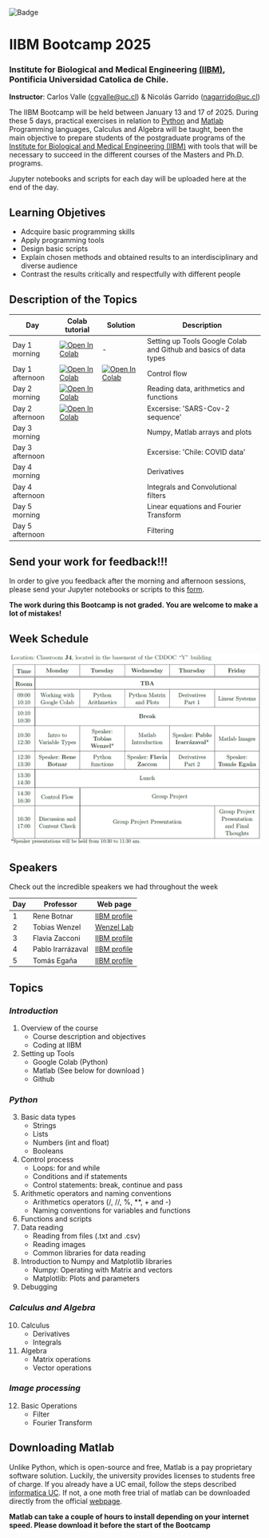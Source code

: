 
![Badge](https://github.com/cgvalle/IIBM-BootCamp-2025/actions/workflows/badge-colab.yml/badge.svg)


# IIBM Bootcamp 2025
### Institute for Biological and Medical Engineering [(IIBM)](https://ingenieriabiologicaymedica.uc.cl/en/), Pontificia Universidad Catolica de Chile.

**Instructor**: Carlos Valle (cgvalle@uc.cl) & Nicolás Garrido (nagarrido@uc.cl)


The IIBM Bootcamp will be held between January 13 and 17 of 2025. During these 5 days, practical exercises in relation to [Python](https://www.python.org/) and [Matlab](https://la.mathworks.com/) Programming languages, Calculus and Algebra will be taught, been the main objective to prepare students of the postgraduate programs of the [Institute for Biological and Medical Engineering (IIBM)](https://ingenieriabiologicaymedica.uc.cl/en/) with tools that will be necessary to succeed in the different courses of the Masters and Ph.D. programs.

Jupyter notebooks and scripts for each day will be uploaded here at the end of the day.

## **Learning Objetives**
* Adcquire basic programming skills
* Apply programming tools
* Design basic scripts
* Explain chosen methods and obtained results to an interdisciplinary and diverse audience
* Contrast the results critically and respectfully with different people



## Description of the Topics


| Day   | Colab tutorial          |  Solution |          Description             |
|-------|---------------------------|--|-------------------------------------|
| Day 1 morning     | [![Open In Colab](https://colab.research.google.com/assets/colab-badge.svg)](https://colab.research.google.com/github/cgvalle/IIBM-BootCamp-2025/blob/main/D1/D1Morning_tools_elemental_python.ipynb)| - | Setting up Tools Google Colab and Github and basics of data types| 
| Day 1 afternoon   | [![Open In Colab](https://colab.research.google.com/assets/colab-badge.svg)](https://colab.research.google.com/github/cgvalle/IIBM-BootCamp-2025/blob/main/D1/D1Afternoon_controlFlow.ipynb) | [![Open In Colab](https://colab.research.google.com/assets/colab-badge.svg)](https://colab.research.google.com/github/cgvalle/IIBM-BootCamp-2025/blob/main/D1/D1Afternoon_controlFlow_SOLUTION.ipynb)| Control flow|
| Day 2 morning     | [![Open In Colab](https://colab.research.google.com/assets/colab-badge.svg)](https://colab.research.google.com/github/cgvalle/IIBM-BootCamp-2025/blob/main/D2/D2Morning.ipynb) |   | Reading data, arithmetics and functions|
| Day 2 afternoon   | [![Open In Colab](https://colab.research.google.com/assets/colab-badge.svg)](https://colab.research.google.com/github/cgvalle/IIBM-BootCamp-2025/blob/main/D2/D2Afertoon.ipynb)  |   | Excersise: 'SARS-Cov-2 sequence' |
| Day 3 morning     |  |   | Numpy, Matlab arrays and plots|
| Day 3 afternoon   |   |   | Excersise: 'Chile: COVID data'|
| Day 4 morning     |   |   | Derivatives|
| Day 4 afternoon   |  |   | Integrals and Convolutional filters|
| Day 5 morning     |  |   | Linear equations and Fourier Transform|
| Day 5 afternoon   | |   |  Filtering |


## **Send your work for feedback!!!**
In order to give you feedback after the morning and afternoon sessions, please send your Jupyter notebooks or scripts to this [form](https://forms.gle/hcRWgC181HbmRHFA9). 

**The work during this Bootcamp is not graded. You are welcome to make a lot of mistakes!**


## **Week Schedule**
![imagen](https://github.com/cgvalle/IIBM-BootCamp-2025/blob/main/assets/week_schedule.png)


## **Speakers**
Check out the incredible speakers we had throughout the week


| Day |  Professor                  | Web page                                                                              |
|-----|-----------------------------------------|--------------------------------------------------------------------------------- |
| 1   |   Rene Botnar  |  [IIBM profile](https://ingenieriabiologicaymedica.uc.cl/es/personas/academicos/1011-rene-botnar)        
| 2   |    Tobias Wenzel          |    [Wenzel Lab](https://wenzel-lab.github.io/en/)          |
| 3   |    Flavia Zacconi        | [IIBM profile](https://ingenieriabiologicaymedica.uc.cl/es/personas/academicos/817-flavia-zacconi) | 
| 4   |    Pablo Irarrázaval        |  [IIBM profile](https://ingenieriabiologicaymedica.uc.cl/es/personas/academicos/72-pablo-irarrazaval)                                   |
| 5   |    Tomás Egaña         |      [IIBM profile](https://ingenieriabiologicaymedica.uc.cl/es/personas/academicos/76-tomas-egana)                                |


## **Topics**
### *Introduction*
1. Overview of the course
    * Course description and objectives
    * Coding at IIBM
2. Setting up Tools
    * Google Colab (Python)
    * Matlab (See below for download )
    * Github
### *Python*
3. Basic data types 
    * Strings 
    * Lists 
    * Numbers (int and float)
    * Booleans
4. Control process
    * Loops: for and while
    * Conditions and if statements
    * Control statements: break, continue and pass
5. Arithmetic operators and naming conventions
    * Arithmetics operators (/, //, \%, **, + and -)
    * Naming conventions for variables and functions
6. Functions and scripts
7. Data reading
    * Reading from files (.txt and .csv)
    * Reading images
    * Common libraries for data reading
8. Introduction to Numpy and Matplotlib libraries
    * Numpy: Operating with Matrix and vectors
    * Matplotlib: Plots and parameters 
9. Debugging
    
### *Calculus and Algebra*
10. Calculus
    * Derivatives
    * Integrals
11. Algebra
    * Matrix operations
    * Vector operations

### *Image processing*
12. Basic Operations
    * Filter
    * Fourier Transform


## **Downloading Matlab**
Unlike Python, which is open-source and free, Matlab is a pay proprietary software solution. Luckily, the university provides licenses to students free of charge. If you already have a UC email, follow the steps described [informatica UC](https://informatica.uc.cl/licencias#mathworks-matlab-campus-agreement). If not, a one moth free trial of matlab can be downloaded directly from the official [webpage](https://la.mathworks.com/campaigns/products/trials.html).

**Matlab can take a couple of hours to install depending on your internet speed. Please download it before the start of the Bootcamp**

